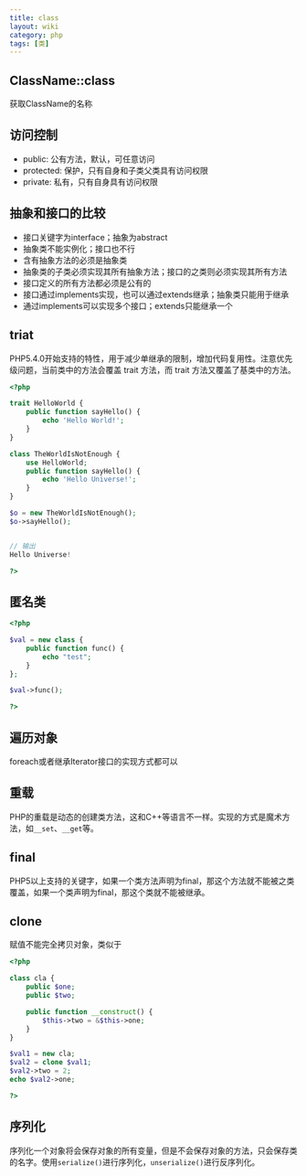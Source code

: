 ```yaml
---
title: class
layout: wiki
category: php
tags: [类]
---
```



## ClassName::class

获取ClassName的名称

## 访问控制

* public: 公有方法，默认，可任意访问
* protected: 保护，只有自身和子类父类具有访问权限
* private: 私有，只有自身具有访问权限

## 抽象和接口的比较

* 接口关键字为interface；抽象为abstract
* 抽象类不能实例化；接口也不行
* 含有抽象方法的必须是抽象类
* 抽象类的子类必须实现其所有抽象方法；接口的之类则必须实现其所有方法
* 接口定义的所有方法都必须是公有的
* 接口通过implements实现，也可以通过extends继承；抽象类只能用于继承
* 通过implements可以实现多个接口；extends只能继承一个



## triat

PHP5.4.0开始支持的特性，用于减少单继承的限制，增加代码复用性。注意优先级问题，当前类中的方法会覆盖 trait 方法，而 trait 方法又覆盖了基类中的方法。

~~~php
<?php

trait HelloWorld {
    public function sayHello() {
        echo 'Hello World!';
    }
}

class TheWorldIsNotEnough {
    use HelloWorld;
    public function sayHello() {
        echo 'Hello Universe!';
    }
}

$o = new TheWorldIsNotEnough();
$o->sayHello();


// 输出
Hello Universe!

?>
~~~


## 匿名类

~~~php
<?php

$val = new class {
    public function func() {
        echo "test";
    }
};

$val->func();

?>
~~~

## 遍历对象

foreach或者继承Iterator接口的实现方式都可以

## 重载

PHP的重载是动态的创建类方法，这和C++等语言不一样。实现的方式是魔术方法，如`__set`、`__get`等。

## final

PHP5以上支持的关键字，如果一个类方法声明为final，那这个方法就不能被之类覆盖，如果一个类声明为final，那这个类就不能被继承。

## clone

赋值不能完全拷贝对象，类似于

~~~php
<?php 

class cla {
    public $one;
    public $two;

    public function __construct() {
        $this->two = &$this->one;
    }
}

$val1 = new cla;
$val2 = clone $val1;
$val2->two = 2;
echo $val2->one;

?>
~~~

## 序列化

序列化一个对象将会保存对象的所有变量，但是不会保存对象的方法，只会保存类的名字。使用`serialize()`进行序列化，`unserialize()`进行反序列化。
